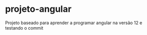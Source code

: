 # projeto-angular
Projeto baseado para aprender a programar angular na versão 12 e testando o commit
